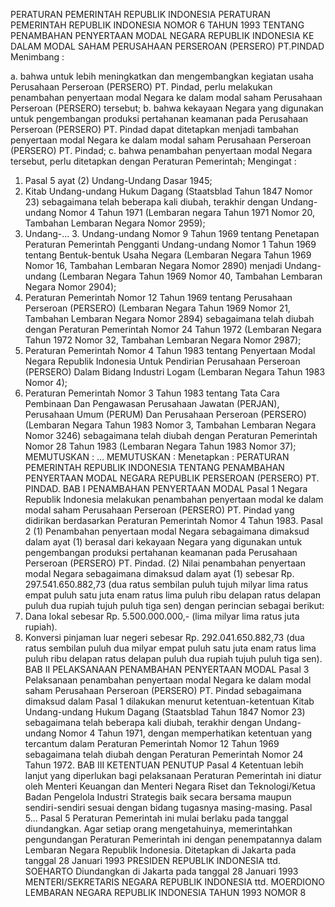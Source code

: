  PERATURAN PEMERINTAH REPUBLIK INDONESIA PERATURAN PEMERINTAH REPUBLIK INDONESIA NOMOR 6 TAHUN 1993 TENTANG PENAMBAHAN PENYERTAAN MODAL NEGARA REPUBLIK INDONESIA KE DALAM MODAL SAHAM PERUSAHAAN PERSEROAN (PERSERO) PT.PINDAD
Menimbang :

a. bahwa untuk lebih meningkatkan dan mengembangkan kegiatan usaha Perusahaan Perseroan (PERSERO) PT. Pindad, perlu melakukan penambahan penyertaan modal Negara ke dalam modal saham Perusahaan Perseroan (PERSERO) tersebut;
b. bahwa kekayaan Negara yang digunakan untuk pengembangan produksi pertahanan keamanan pada Perusahaan Perseroan (PERSERO) PT. Pindad dapat ditetapkan menjadi tambahan penyertaan modal Negara ke dalam modal saham Perusahaan Perseroan (PERSERO) PT. Pindad;
c. bahwa penambahan penyertaan modal Negara tersebut, perlu ditetapkan dengan Peraturan Pemerintah;
Mengingat :

1. Pasal 5 ayat (2) Undang-Undang Dasar 1945;
2. Kitab Undang-undang Hukum Dagang (Staatsblad Tahun 1847 Nomor 23) sebagaimana telah beberapa kali diubah, terakhir dengan Undang-undang Nomor 4 Tahun 1971 (Lembaran negara Tahun 1971 Nomor 20, Tambahan Lembaran Negara Nomor 2959);
3. Undang-… 3. Undang-undang Nomor 9 Tahun 1969 tentang Penetapan Peraturan Pemerintah Pengganti Undang-undang Nomor 1 Tahun 1969 tentang Bentuk-bentuk Usaha Negara (Lembaran Negara Tahun 1969 Nomor 16, Tambahan Lembaran Negara Nomor 2890) menjadi Undang-undang (Lembaran Negara Tahun 1969 Nomor 40, Tambahan Lembaran Negara Nomor 2904);
4. Peraturan Pemerintah Nomor 12 Tahun 1969 tentang Perusahaan Perseroan (PERSERO) (Lembaran Negara Tahun 1969 Nomor 21, Tambahan Lembaran Negara Nomor 2894) sebagaimana telah diubah dengan Peraturan Pemerintah Nomor 24 Tahun 1972 (Lembaran Negara Tahun 1972 Nomor 32, Tambahan Lembaran Negara Nomor 2987);
5. Peraturan Pemerintah Nomor 4 Tahun 1983 tentang Penyertaan Modal Negara Republik Indonesia Untuk Pendirian Perusahaan Perseroan (PERSERO) Dalam Bidang Industri Logam (Lembaran Negara Tahun 1983 Nomor 4);
6. Peraturan Pemerintah Nomor 3 Tahun 1983 tentang Tata Cara Pembinaan Dan Pengawasan Perusahaan Jawatan (PERJAN), Perusahaan Umum (PERUM) Dan Perusahaan Perseroan (PERSERO) (Lembaran Negara Tahun 1983 Nomor 3, Tambahan Lembaran Negara Nomor 3246) sebagaimana telah diubah dengan Peraturan Pemerintah Nomor 28 Tahun 1983 (Lembaran Negara Tahun 1983 Nomor 37);
MEMUTUSKAN :
 …
MEMUTUSKAN :
 Menetapkan : PERATURAN PEMERINTAH REPUBLIK INDONESIA TENTANG PENAMBAHAN PENYERTAAN MODAL NEGARA REPUBLIK PERSEROAN (PERSERO) PT. PINDAD.
BAB I PENAMBAHAN PENYERTAAN MODAL
Pasal 1
Negara Republik Indonesia melakukan penambahan penyertaan modal ke dalam modal saham Perusahaan Perseroan (PERSERO) PT. Pindad yang didirikan berdasarkan Peraturan Pemerintah Nomor 4 Tahun 1983.
Pasal 2
(1) Penambahan penyertaan modal Negara sebagaimana dimaksud dalam ayat (1) berasal dari kekayaan Negara yang digunakan untuk pengembangan produksi pertahanan keamanan pada Perusahaan Perseroan (PERSERO) PT. Pindad.
(2) Nilai penambahan penyertaan modal Negara sebagaimana dimaksud dalam ayat (1) sebesar Rp. 297.541.650.882,73 (dua ratus sembilan puluh tujuh milyar lima ratus empat puluh satu juta enam ratus lima puluh ribu delapan ratus delapan puluh dua rupiah tujuh puluh tiga sen) dengan perincian sebagai berikut:
1. Dana lokal sebesar Rp. 5.500.000.000,- (lima milyar lima ratus juta rupiah).
2. Konversi pinjaman luar negeri sebesar Rp. 292.041.650.882,73 (dua ratus sembilan puluh dua milyar empat puluh satu juta enam ratus lima puluh ribu delapan ratus delapan puluh dua rupiah tujuh puluh tiga sen).
BAB II PELAKSANAAN PENAMBAHAN PENYERTAAN MODAL
Pasal 3
Pelaksanaan penambahan penyertaan modal Negara ke dalam modal saham Perusahaan Perseroan (PERSERO) PT. Pindad sebagaimana dimaksud dalam Pasal 1 dilakukan menurut ketentuan-ketentuan Kitab Undang-undang Hukum Dagang (Staatsblad Tahun 1847 Nomor 23) sebagaimana telah beberapa kali diubah, terakhir dengan Undang-undang Nomor 4 Tahun 1971, dengan memperhatikan ketentuan yang tercantum dalam Peraturan Pemerintah Nomor 12 Tahun 1969 sebagaimana telah diubah dengan Peraturan Pemerintah Nomor 24 Tahun 1972.
BAB III KETENTUAN PENUTUP
Pasal 4
Ketentuan lebih lanjut yang diperlukan bagi pelaksanaan Peraturan Pemerintah ini diatur oleh Menteri Keuangan dan Menteri Negara Riset dan Teknologi/Ketua Badan Pengelola Industri Strategis baik secara bersama maupun sendiri-sendiri sesuai dengan bidang tugasnya masing-masing. Pasal 5…
Pasal 5
Peraturan Pemerintah ini mulai berlaku pada tanggal diundangkan.
Agar setiap orang mengetahuinya, memerintahkan pengundangan Peraturan Pemerintah ini dengan penempatannya dalam Lembaran Negara Republik Indonesia. Ditetapkan di Jakarta pada tanggal 28 Januari 1993 PRESIDEN REPUBLIK INDONESIA ttd. SOEHARTO Diundangkan di Jakarta pada tanggal 28 Januari 1993 MENTERI/SEKRETARIS NEGARA REPUBLIK INDONESIA ttd. MOERDIONO LEMBARAN NEGARA REPUBLIK INDONESIA TAHUN 1993 NOMOR 8